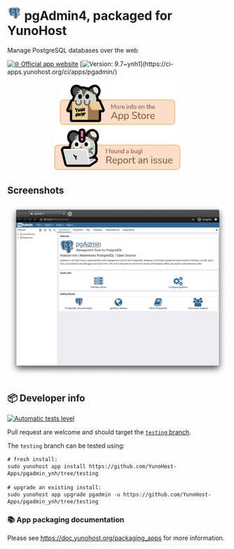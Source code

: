<!--
N.B.: This README was automatically generated by <https://github.com/YunoHost/apps_tools/blob/main/readme_generator>
It shall NOT be edited by hand.
-->

<h1>
  <img src="https://raw.githubusercontent.com/YunoHost/apps/main/logos/pgadmin.png" width="32px" alt="Logo of pgAdmin4">
  pgAdmin4, packaged for YunoHost
</h1>

Manage PostgreSQL databases over the web

[![🌐 Official app website](https://img.shields.io/badge/Official_app_website-darkgreen?style=for-the-badge)](https://www.pgadmin.org)
[![Version: 9.7~ynh1](https://img.shields.io/badge/Version-9.7~ynh1-rgb(18,138,11)?style=for-the-badge)](https://ci-apps.yunohost.org/ci/apps/pgadmin/)

<div align="center">
<a href="https://apps.yunohost.org/app/pgadmin"><img height="100px" src="https://github.com/YunoHost/yunohost-artwork/raw/refs/heads/main/badges/neopossum-badges/badge_more_info_on_the_appstore.svg"/></a>
<a href="https://github.com/YunoHost-Apps/pgadmin_ynh/issues"><img height="100px" src="https://github.com/YunoHost/yunohost-artwork/raw/refs/heads/main/badges/neopossum-badges/badge_report_an_issue.svg"/></a>
</div>


## Screenshots
![Screenshot of pgAdmin4](./doc/screenshots/pgadmin4-welcome-light.png)

## 📦 Developer info

[![Automatic tests level](https://apps.yunohost.org/badge/cilevel/pgadmin)](https://ci-apps.yunohost.org/ci/apps/pgadmin/)

Pull request are welcome and should target the [`testing` branch](https://github.com/YunoHost-Apps/pgadmin_ynh/tree/testing).

The `testing` branch can be tested using:
```
# fresh install:
sudo yunohost app install https://github.com/YunoHost-Apps/pgadmin_ynh/tree/testing

# upgrade an existing install:
sudo yunohost app upgrade pgadmin -u https://github.com/YunoHost-Apps/pgadmin_ynh/tree/testing
```

### 📚 App packaging documentation

Please see <https://doc.yunohost.org/packaging_apps> for more information.